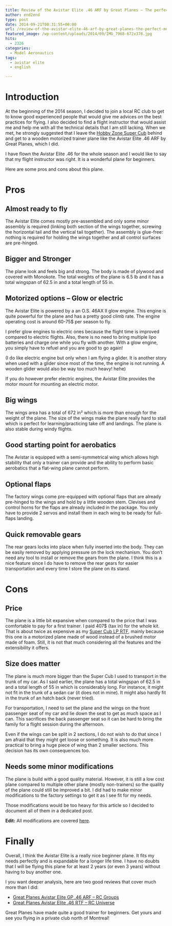 ```yaml
---
title: Review of the Avistar Elite .46 ARF by Great Planes – The perfect motorized trainer for beginners
author: end2end
type: post
date: 2014-09-21T00:31:55+00:00
url: /review-of-the-avistar-elite-46-arf-by-great-planes-the-perfect-motorized-trainer-for-beginners/
featured_image: /wp-content/uploads/2014/09/IMG_7968-672x378.jpg
hits:
  - 2326
categories:
  - Model Aeronautics
tags:
  - avistar elite
  - english

---
```

# <span id="Introduction">Introduction</span>

At the beginning of the 2014 season, I decided to join a local RC club to get to know good experienced people that would give me advices on the best practices for flying. I also decided to find a flight instructor that would assist me and help me with all the technical details that I am still lacking. When we met, he strongly suggested that I leave the [Hobby Zone Super Cub][1] behind and get to a wooden motorized trainer plane like the Avistar Elite .46 ARF by Great Planes, which I did.  
<!--more-->

I have flown the Avistar Elite .46 for the whole season and I would like to say that my flight instructor was right. It is a wonderful plane for beginners.

Here are some pros and cons about this plane.

# <span id="Pros">Pros</span>

## <span id="Almost_ready_to_fly">Almost ready to fly</span>

The Avistar Elite comes mostly pre-assembled and only some minor assembly is required (linking both section of the wings together, screwing the horizontal tail and the vertical tail together). The assembly is glue-free: nothing is required for holding the wings together and all control surfaces are pre-hinged.

## <span id="Bigger_and_Stronger">Bigger and Stronger</span>

The plane look and feels big and strong. The body is made of plywood and covered with Monokote. The total weights of the plane is 6.5 lb and it has a total wingspan of 62.5 in and a total length of 55 in.

## <span id="Motorized_options_8211_Glow_or_electric">Motorized options &#8211; Glow or electric</span>

The Avistar Elite is powered by a an O.S. 46AX II glow engine. This engine is quite powerful for the plane and has a pretty good climb rate. The engine operating cost is around 60-75$ per season to fly.

I prefer glow engines to electric ones because the flight time is improved compared to electric flights. Also, there is no need to bring multiple lipo batteries and charge one while you fly with another. With a glow engine, you simply have to refuel and you are good to go again!

(I do like electric engine but only when I am flying a glider. It is another story when used with a glider since most of the time, the engine is not running. A wooden glider would also be way too much heavy! hehe)

If you do however prefer electric engines, the Avistar Elite provides the motor mount for mounting an electric motor.

## <span id="Big_wings">Big wings</span>

The wings area has a total of 672 in² which is more than enough for the weight of the plane. The size of the wings make the plane really hard to stall which is perfect for learning/practicing take off and landings. The plane is also stable during windy flights.

## <span id="Good_starting_point_for_aerobatics">Good starting point for aerobatics</span>

The Avistar is equipped with a semi-symmetrical wing which allows high stability that only a trainer can provide and the ability to perform basic aerobatics that a flat-wing plane cannot perform.

## <span id="Optional_flaps">Optional flaps</span>

The factory wings come pre-equipped with optional flaps that are already pre-hinged to the wings and hold by a little wooden stem. Clevises and control horns for the flaps are already included in the package. You only have to provide 2 servos and install them in each wing to be ready for full-flaps landing.

## <span id="Quick_removable_gears">Quick removable gears</span>

The rear gears locks into place when fully inserted into the body. They can be easily removed by applying pressure on the lock mechanism. You don&#8217;t need any tool to install or remove the gears from the plane. I think this is a nice feature since I do have to remove the rear gears for easier transportation and every time I store the plane on its stand.

# <span id="Cons">Cons</span>

## <span id="Price">Price</span>

The plane is a little bit expansive when compared to the price that I was comfortable to pay for a first trainer. I paid 407$ (tax in) for the whole kit. That is about twice as expensive as my [Super Cub LP RTF][1], mainly because this one is a motorized plane made of wood instead of a brushed motor made of foam. Still, it is not that much considering all the features and the extensibility it offers.

## <span id="Size_does_matter">Size does matter</span>

The plane is much more bigger than the Super Cub I used to transport in the trunk of my car. As I said earlier, the plane has a total wingspan of 62.5 in and a total length of 55 in which is considerably long. For instance, it might not fit in the trunk of a sedan car (it does not in mine). It might also hardly fit in the trunk of an hatch back (never tried).

For transportation, I need to set the plane and the wings on the front passenger seat of my car and lie down the seat to get as much space as I can. This sacrifices the back passenger seat so it can be hard to bring the family for a flight session during the afternoon.

Even if the wings can be split in 2 sections, I do not wish to do that since I am afraid that they might get loose or something. It is also much more practical to bring a huge piece of wing than 2 smaller sections. This decision has its own consequences too.

## <span id="Needs_some_minor_modifications">Needs some minor modifications</span>

The plane is build with a good quality material. However, it is still a low cost plane compared to multiple other plane (mostly non-trainers) so the quality of the plane could still be improved a bit. I did had to make minor modifications to the factory settings to get it as I see fit for my needs.

Those modifications would be too heavy for this article so I decided to document all of them in a dedicated post.

**Edit:** All modifications are covered [here][2].

# <span id="Finally">Finally</span>

Overall, I think the Avistar Elite is a really nice beginner plane. It fits my needs perfectly and is expandable for a longer life time. I have no doubts that I will be flying this plane for at least 2 years (or even 3 years) without having to buy another one.

I you want deeper analysis, here are two good reviews that cover much more than I did:

  * [Great Planes Avistar Elite GP .46 ARF &#8211; RC Groups][3]
  * [Great Planes Avistar Elite .46 RTF &#8211; RC Universe][4]

Great Planes have made quite a good trainer for beginners. Get yours and see you flying in a private club north of Montreal!

 [1]: /tag/super-cub/
 [2]: /recommended-modifications-to-the-avistar-elite-46-arf-by-great-planes/
 [3]: http://www.rcgroups.com/forums/showthread.php?t=1739507
 [4]: http://www.rcuniverse.com/magazine/article_display.cfm?article_id=1469